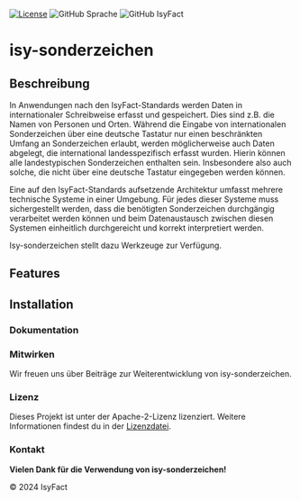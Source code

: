[![License](https://img.shields.io/badge/License-Apache_2.0-orange)](https://opensource.org/licenses/Apache-2.0)
![GitHub Sprache](https://img.shields.io/badge/Language-Java_21-orange)
![GitHub IsyFact](https://img.shields.io/badge/IsyFact-IsyLogging_3.0.0-blue)


# isy-sonderzeichen




## Beschreibung
In Anwendungen nach den IsyFact-Standards werden Daten in internationaler Schreibweise erfasst und gespeichert. Dies sind z.B. die Namen von Personen und Orten. Während die Eingabe von internationalen Sonderzeichen über eine deutsche Tastatur nur einen beschränkten Umfang an Sonderzeichen erlaubt, werden möglicherweise auch Daten abgelegt, die international landesspezifisch erfasst wurden. Hierin können alle landestypischen Sonderzeichen enthalten sein. Insbesondere also auch solche, die nicht über eine deutsche Tastatur eingegeben werden können.

Eine auf den IsyFact-Standards aufsetzende Architektur umfasst mehrere technische Systeme in einer Umgebung. Für jedes dieser Systeme muss sichergestellt werden, dass die benötigten Sonderzeichen durchgängig verarbeitet werden können und beim Datenaustausch zwischen diesen Systemen einheitlich durchgereicht und korrekt interpretiert werden.

Isy-sonderzeichen stellt dazu Werkzeuge zur Verfügung.

## Features



## Installation



### Dokumentation


### Mitwirken
Wir freuen uns über Beiträge zur Weiterentwicklung von isy-sonderzeichen. 

### Lizenz
Dieses Projekt ist unter der Apache-2-Lizenz lizenziert. Weitere Informationen findest du in der [Lizenzdatei](license/LICENSE).

### Kontakt


__Vielen Dank für die Verwendung von isy-sonderzeichen!__

© 2024 IsyFact